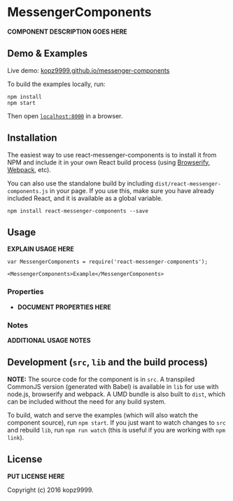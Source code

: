 # MessengerComponents

__COMPONENT DESCRIPTION GOES HERE__


## Demo & Examples

Live demo: [kopz9999.github.io/messenger-components](http://kopz9999.github.io/messenger-components/)

To build the examples locally, run:

```
npm install
npm start
```

Then open [`localhost:8000`](http://localhost:8000) in a browser.


## Installation

The easiest way to use react-messenger-components is to install it from NPM and include it in your own React build process (using [Browserify](http://browserify.org), [Webpack](http://webpack.github.io/), etc).

You can also use the standalone build by including `dist/react-messenger-components.js` in your page. If you use this, make sure you have already included React, and it is available as a global variable.

```
npm install react-messenger-components --save
```


## Usage

__EXPLAIN USAGE HERE__

```
var MessengerComponents = require('react-messenger-components');

<MessengerComponents>Example</MessengerComponents>
```

### Properties

* __DOCUMENT PROPERTIES HERE__

### Notes

__ADDITIONAL USAGE NOTES__


## Development (`src`, `lib` and the build process)

**NOTE:** The source code for the component is in `src`. A transpiled CommonJS version (generated with Babel) is available in `lib` for use with node.js, browserify and webpack. A UMD bundle is also built to `dist`, which can be included without the need for any build system.

To build, watch and serve the examples (which will also watch the component source), run `npm start`. If you just want to watch changes to `src` and rebuild `lib`, run `npm run watch` (this is useful if you are working with `npm link`).

## License

__PUT LICENSE HERE__

Copyright (c) 2016 kopz9999.

